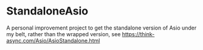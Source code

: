 # StandaloneAsio
A personal improvement project to get the standalone version of Asio under my belt, rather than the wrapped version, see https://think-async.com/Asio/AsioStandalone.html
